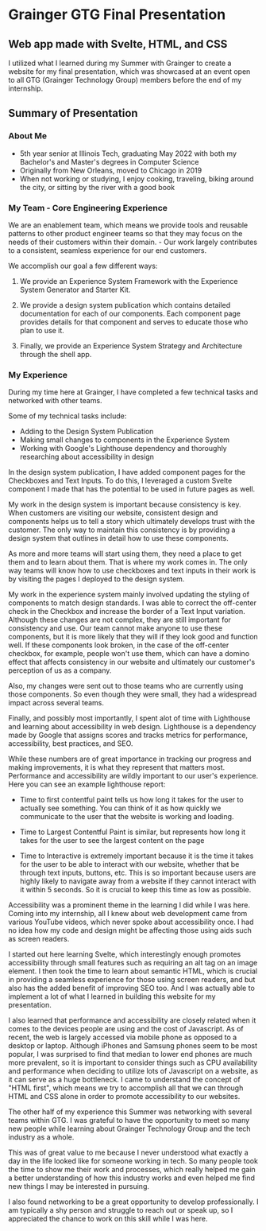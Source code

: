 # Grainger GTG Final Presentation
## Web app made with Svelte, HTML, and CSS

I utilized what I learned during my Summer with Grainger to create a website for my final presentation, which was showcased at an event open to all GTG (Grainger Technology Group) members before the end of my internship.

## Summary of Presentation

### About Me
- 5th year senior at Illinois Tech, graduating May 2022 with both my Bachelor's and Master's degrees in Computer Science
- Originally from New Orleans, moved to Chicago in 2019
- When not working or studying, I enjoy cooking, traveling, biking around the city, or sitting by the river with a good book 

### My Team - Core Engineering Experience

We are an enablement team, which means we provide tools and reusable patterns to other product engineer teams so that they may focus on the needs of their customers within their domain.  - Our work largely contributes to a consistent, seamless experience for our end customers.

We accomplish our goal a few different ways:
1. We provide an Experience System Framework with the Experience System Generator and Starter Kit. 

2. We provide a design system publication which contains detailed documentation for each of our components. Each component page provides details for that component and serves to educate those who plan to use it.

3. Finally, we provide an Experience System Strategy and Architecture through the shell app.


### My Experience
During my time here at Grainger, I have completed a few technical tasks and networked with other teams.

Some of my technical tasks include:
- Adding to the Design System Publication
- Making small changes to components in the Experience System
- Working with Google's Lighthouse dependency and thoroughly researching about accessibility in design

In the design system publication, I have added component pages for the Checkboxes and Text Inputs. To do this, I leveraged a custom Svelte component I made that has the potential to be used in future pages as well. 

My work in the design system is important because consistency is key. When customers are visiting our website, consistent design and components helps us to tell a story which ultimately develops trust with the customer. The only way to maintain this consistency is by providing a design system that outlines in detail how to use these components. 

As more and more teams will start using them, they need a place to get them and to learn about them. That is where my work comes in. The only way teams will know how to use checkboxes and text inputs in their work is by visiting the pages I deployed to the design system.

My work in the experience system mainly involved updating the styling of components to match design standards. I was able to correct the off-center check in the Checkbox and increase the border of a Text Input variation. Although these changes are not complex, they are still important for consistency and use. Our team cannot make anyone to use these components, but it is more likely that they will if they look good and function well. If these components look broken, in the case of the off-center checkbox, for example, people won't use them, which can have a domino effect that affects consistency in our website and ultimately our customer's perception of us as a company. 

Also, my changes were sent out to those teams who are currently using those components. So even though they were small, they had a widespread impact across several teams.

Finally, and possibly most importantly, I spent alot of time with Lighthouse and learning about accessibility in web design. Lighthouse is a dependency made by Google that assigns scores and tracks metrics for performance, accessibility, best practices, and SEO. 

While these numbers are of great importance in tracking our progress and making improvements, it is what they represent that matters most. Performance and accessibility are wildly important to our user's experience. Here you can see an example lighthouse report:

- Time to first contentful paint tells us how long it takes for the user to actually see something. You can think of it as how quickly we communicate to the user that the website is working and loading.

- Time to Largest Contentful Paint is similar, but represents how long it takes for the user to see the largest content on the page

- Time to Interactive is extremely important because it is the time it takes for the user to be able to interact with our website, whether that be through text inputs, buttons, etc. This is so important because users are highly likely to navigate away from a website if they cannot interact with it within 5 seconds. So it is crucial to keep this time as low as possible.

Accessibility was a prominent theme in the learning I did while I was here. Coming into my internship, all I knew about web development came from various YouTube videos, which never spoke about accessibility once. I had no idea how my code and design might be affecting those using aids such as screen readers. 

I started out here learning Svelte, which interestingly enough promotes accessibility through small features such as requiring an alt tag on an image element. I then took the time to learn about semantic HTML, which is crucial in providing a seamless experience for those using screen readers, and but also has the added benefit of improving SEO too. And I was actually able to implement a lot of what I learned in building this website for my presentation. 

I also learned that performance and accessibility are closely related when it comes to the devices people are using and the cost of Javascript. As of recent, the web is largely accessed via mobile phone as opposed to a desktop or laptop. Although iPhones and Samsung phones seem to be most popular, I was surprised to find that median to lower end phones are much more prevalent, so it is important to consider things such as CPU availability and performance when deciding to utilize lots of Javascript on a website, as it can serve as a huge bottleneck. I came to understand the concept of "HTML first", which means we try to accomplish all that we can through HTML and CSS alone in order to promote accessibility to our websites.

The other half of my experience this Summer was networking with several teams within GTG. I was grateful to have the opportunity to meet so many new people while learning about Grainger Technology Group and the tech industry as a whole. 

This was of great value to me because I never understood what exactly a day in the life looked like for someone working in tech. So many people took the time to show me their work and processes, which really helped me gain a better understanding of how this industry works and even helped me find new things I may be interested in pursuing. 

I also found networking to be a great opportunity to develop professionally. I am typically a shy person and struggle to reach out or speak up, so I appreciated the chance to work on this skill while I was here.

